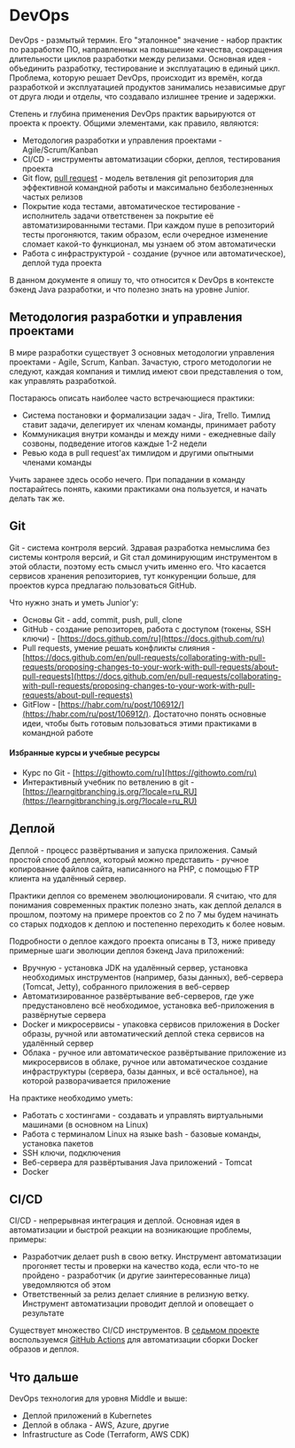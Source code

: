 # DevOps

DevOps - размытый термин. Его "эталонное" значение - набор практик по разработке ПО, направленных на повышение качества, сокращения длительности циклов разработки между релизами. Основная идея - объединить разработку, тестирование и эксплуатацию в единый цикл. Проблема, которую решает DevOps, происходит из времён, когда разработкой и эксплуатацией продуктов занимались независимые друг от друга люди и отделы, что создавало излишнее трение и задержки.

Степень и глубина применения DevOps практик варьируются от проекта к проекту. Общими элементами, как правило, являются:

- Методология разработки и управления проектами - Agile/Scrum/Kanban
- CI/CD - инструменты автоматизации сборки, деплоя, тестирования проекта
- Git flow, [pull request](https://www.atlassian.com/ru/git/tutorials/making-a-pull-request) - модель ветвления git репозитория для эффективной командной работы и максимально безболезненных частых релизов
- Покрытие кода тестами, автоматическое тестирование - исполнитель задачи ответственен за покрытие её автоматизированными тестами. При каждом пуше в репозиторий тесты прогоняются, таким образом, если очередное изменение сломает какой-то функционал, мы узнаем об этом автоматически
- Работа с инфраструктурой - создание (ручное или автоматическое), деплой туда проекта

В данном документе я опишу то, что относится к DevOps в контексте бэкенд Java разработки, и что полезно знать на уровне Junior.

## Методология разработки и управления проектами

В мире разработки существует 3 основных методологии управления проектами - Agile, Scrum, Kanban. Зачастую, строго методологии не следуют, каждая компания и тимлид имеют свои представления о том, как управлять разработкой.

Постараюсь описать наиболее часто встречающиеся практики:

- Система постановки и формализации задач - Jira, Trello. Тимлид ставит задачи, делегирует их членам команды, принимает работу
- Коммуникация внутри команды и между ними - ежедневные daily созвоны, подведение итогов каждые 1-2 недели
- Ревью кода в pull request'ах тимлидом и другими опытными членами команды

Учить заранее здесь особо нечего. При попадании в команду постарайтесь понять, какими практиками она пользуется, и начать делать так же.

## Git

Git - система контроля версий. Здравая разработка немыслима без системы контроля версий, и Git стал доминирующим инструментом в этой области, поэтому есть смысл учить именно его. Что касается сервисов хранения репозиториев, тут конкуренции больше, для проектов курса предлагаю пользоваться GitHub.

Что нужно знать и уметь Junior'у:
- Основы Git - add, commit, push, pull, clone
- GitHub - создание репозиторев, работа с доступом (токены, SSH ключи) - [https://docs.github.com/ru](https://docs.github.com/ru)
- Pull requests, умение решать конфликты слияния - [https://docs.github.com/en/pull-requests/collaborating-with-pull-requests/proposing-changes-to-your-work-with-pull-requests/about-pull-requests](https://docs.github.com/en/pull-requests/collaborating-with-pull-requests/proposing-changes-to-your-work-with-pull-requests/about-pull-requests)
- GitFlow - [https://habr.com/ru/post/106912/](https://habr.com/ru/post/106912/). Достаточно понять основные идеи, чтобы быть готовым пользоваться этими практиками в командной работе

#### Избранные курсы и учебные ресурсы

- Курс по Git - [https://githowto.com/ru](https://githowto.com/ru)
- Интерактивный учебник по ветвлению в git - [https://learngitbranching.js.org/?locale=ru_RU](https://learngitbranching.js.org/?locale=ru_RU)

## Деплой

Деплой - процесс развёртывания и запуска приложения. Самый простой способ деплоя, который можно представить - ручное копирование файлов сайта, написанного на PHP, с помощью FTP клиента на удалённый сервер.

Практики деплоя со временем эволюционировали. Я считаю, что для понимания современных практик полезно знать, как деплой делался в прошлом, поэтому на примере проектов со 2 по 7 мы будем начинать со старых подходов к деплою и постепенно переходить к более новым.

Подробности о деплое каждого проекта описаны в ТЗ, ниже приведу примерные шаги эволюции деплоя бэкенд Java приложений:
- Вручную - установка JDK на удалённый сервер, установка необходимых инструментов (например, базы данных), веб-сервера (Tomcat, Jetty), собранного приложения в веб-сервер
- Автоматизированное развёртывание веб-серверов, где уже предустановлено всё необходимое, установка веб-приложения в развёрнутые сервера
- Docker и микросервисы - упаковка сервисов приложения в Docker образы, ручной или автоматический деплой стека сервисов на удалённый сервер
- Облака - ручное или автоматическое развёртывание приложение из микросервисов в облаке, ручное или автоматическое создание инфраструктуры (сервера, базы данных, и всё остальное), на которой разворачивается приложение

На практике необходимо уметь:
- Работать с хостингами - создавать и управлять виртуальными машинами (в основном на Linux)
- Работа с терминалом Linux на языке bash - базовые команды, установка пакетов
- SSH ключи, подключения
- Веб-сервера для развёртывания Java приложений - Tomcat
- Docker

## CI/CD

CI/CD - непрерывная интеграция и деплой. Основная идея в автоматизации и быстрой реакции на возникающие проблемы, примеры:
- Разработчик делает push в свою ветку. Инструмент автоматизации прогоняет тесты и проверки на качество кода, если что-то не пройдено - разработчик (и другие заинтересованные лица) уведомляются об этом
- Ответственный за релиз делает слияние в релизную ветку. Инструмент автоматизации проводит деплой и оповещает о результате

Существует множество CI/CD инструментов. В [седьмом проекте](../../Projects/TaskTracker/index.md) воспользуемся [GitHub Actions](https://docs.github.com/en/actions) для автоматизации сборки Docker образов и деплоя.

## Что дальше

DevOps технология для уровня Middle и выше:

- Деплой приложений в Kubernetes
- Деплой в облака - AWS, Azure, другие
- Infrastructure as Code (Terraform, AWS CDK)
